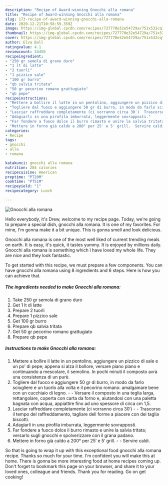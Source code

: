 ```yaml
---
description: "Recipe of Award-winning Gnocchi alla romana"
title: "Recipe of Award-winning Gnocchi alla romana"
slug: 173-recipe-of-award-winning-gnocchi-alla-romana
date: 2020-12-21T10:58:59.359Z
image: https://img-global.cpcdn.com/recipes/727770e32e54729a/751x532cq70/gnocchi-alla-romana-recipe-main-photo.jpg
thumbnail: https://img-global.cpcdn.com/recipes/727770e32e54729a/751x532cq70/gnocchi-alla-romana-recipe-main-photo.jpg
cover: https://img-global.cpcdn.com/recipes/727770e32e54729a/751x532cq70/gnocchi-alla-romana-recipe-main-photo.jpg
author: Elva Ball
ratingvalue: 4.1
reviewcount: 24450
recipeingredient:
- "250 gr semola di grano duro"
- "1 lt di latte"
- "2 tuorli"
- "1 pizzico sale"
- "100 gr burro"
- "qb salvia tritata"
- "50 gr pecorino romano grattugiato"
- "qb pepe"
recipeinstructions:
- "Mettere a bollire il latte in un pentolino, aggiungere un pizzico di sale e un po’ di pepe; appena si alza il bollore, versare piano piano e continuando a mescolare, il semolino. In pochi minuti il composto avrà una consistenza di un purè."
- "Togliere dal fuoco e aggiungere 50 gr di burro, in modo da farlo sciogliere e un tuorlo alla volta e il pecorino romano: amalgamare bene con un cucchiaio di legno.  Versare il composto in una teglia larga, rettangolare, coperta con carta da forno e, aiutandosi con una paletta bagnata con acqua, appiattire fino ad uno spessore di circa cm 1,5."
- "Lasciar raffreddare completamente (ci vorranno circa 30′)  Trascorso il tempo del raffreddamento, tagliare dell forme a piacere con dei taglia biscotti."
- "Adagiarli in una pirofila imburrata, leggermente sovrapposti."
- "Far fondere a fuoco dolce il burro rimasto e unire la salvia tritata; versarlo sugli gnocchi e spolverizzare con il grana padano."
- "Mettere in forno già caldo a 200° per 25′ e 5′ grill.  Servire caldi."
categories:
- Recipe
tags:
- gnocchi
- alla
- romana

katakunci: gnocchi alla romana 
nutrition: 284 calories
recipecuisine: American
preptime: "PT20M"
cooktime: "PT51M"
recipeyield: "1"
recipecategory: Lunch

---
```



![Gnocchi alla romana](https://img-global.cpcdn.com/recipes/727770e32e54729a/751x532cq70/gnocchi-alla-romana-recipe-main-photo.jpg)

Hello everybody, it's Drew, welcome to my recipe page. Today, we're going to prepare a special dish, gnocchi alla romana. It is one of my favorites. For mine, I'm gonna make it a bit unique. This is gonna smell and look delicious.



Gnocchi alla romana is one of the most well liked of current trending meals on earth. It is easy, it's quick, it tastes yummy. It is enjoyed by millions daily. Gnocchi alla romana is something which I have loved my whole life. They are nice and they look fantastic.


To get started with this recipe, we must prepare a few components. You can have gnocchi alla romana using 8 ingredients and 6 steps. Here is how you can achieve that.

<!--inarticleads1-->

##### The ingredients needed to make Gnocchi alla romana:

1. Take 250 gr semola di grano duro
1. Get 1 lt di latte
1. Prepare 2 tuorli
1. Prepare 1 pizzico sale
1. Get 100 gr burro
1. Prepare qb salvia tritata
1. Get 50 gr pecorino romano grattugiato
1. Prepare qb pepe




<!--inarticleads2-->

##### Instructions to make Gnocchi alla romana:

1. Mettere a bollire il latte in un pentolino, aggiungere un pizzico di sale e un po’ di pepe; appena si alza il bollore, versare piano piano e continuando a mescolare, il semolino. In pochi minuti il composto avrà una consistenza di un purè.
1. Togliere dal fuoco e aggiungere 50 gr di burro, in modo da farlo sciogliere e un tuorlo alla volta e il pecorino romano: amalgamare bene con un cucchiaio di legno. -  - Versare il composto in una teglia larga, rettangolare, coperta con carta da forno e, aiutandosi con una paletta bagnata con acqua, appiattire fino ad uno spessore di circa cm 1,5.
1. Lasciar raffreddare completamente (ci vorranno circa 30′) -  - Trascorso il tempo del raffreddamento, tagliare dell forme a piacere con dei taglia biscotti.
1. Adagiarli in una pirofila imburrata, leggermente sovrapposti.
1. Far fondere a fuoco dolce il burro rimasto e unire la salvia tritata; versarlo sugli gnocchi e spolverizzare con il grana padano.
1. Mettere in forno già caldo a 200° per 25′ e 5′ grill. -  - Servire caldi.




So that is going to wrap it up with this exceptional food gnocchi alla romana recipe. Thanks so much for your time. I'm confident you will make this at home. There is gonna be more interesting food at home recipes coming up. Don't forget to bookmark this page on your browser, and share it to your loved ones, colleague and friends. Thank you for reading. Go on get cooking!
